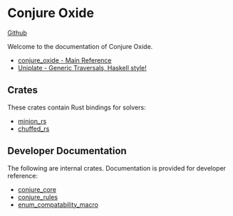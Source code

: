 # Conjure Oxide

[Github](https://github.com/conjure-cp/conjure-oxide)

Welcome to the documentation of Conjure Oxide.

* [conjure_oxide - Main Reference](conjure_oxide/index.html)
* [Uniplate - Generic Traversals, Haskell style!](uniplate/index.html)

## Crates

These crates contain Rust bindings for solvers:

* [minion_rs](minion_rs/index.html)
* [chuffed_rs](chuffed_rs/index.html)


## Developer Documentation

The following are internal crates. Documentation is provided for developer
reference:

* [conjure_core](conjure_core/index.html)
* [conjure_rules](conjure_rules/index.html)
* [enum_compatability_macro](enum_compatability_macro/index.html)
